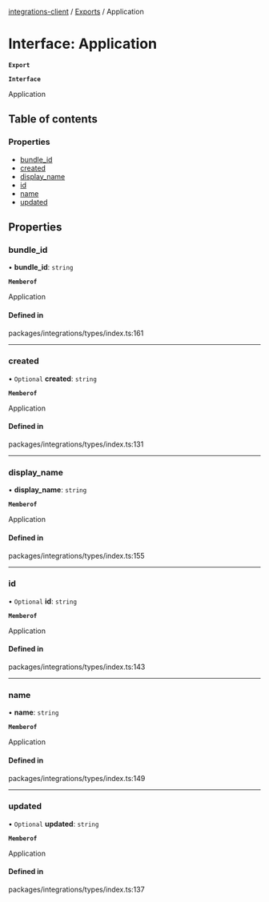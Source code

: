 [integrations-client](../README.md) / [Exports](../modules.md) / Application

# Interface: Application

**`Export`**

**`Interface`**

Application

## Table of contents

### Properties

- [bundle\_id](Application.md#bundle_id)
- [created](Application.md#created)
- [display\_name](Application.md#display_name)
- [id](Application.md#id)
- [name](Application.md#name)
- [updated](Application.md#updated)

## Properties

### bundle\_id

• **bundle\_id**: `string`

**`Memberof`**

Application

#### Defined in

packages/integrations/types/index.ts:161

___

### created

• `Optional` **created**: `string`

**`Memberof`**

Application

#### Defined in

packages/integrations/types/index.ts:131

___

### display\_name

• **display\_name**: `string`

**`Memberof`**

Application

#### Defined in

packages/integrations/types/index.ts:155

___

### id

• `Optional` **id**: `string`

**`Memberof`**

Application

#### Defined in

packages/integrations/types/index.ts:143

___

### name

• **name**: `string`

**`Memberof`**

Application

#### Defined in

packages/integrations/types/index.ts:149

___

### updated

• `Optional` **updated**: `string`

**`Memberof`**

Application

#### Defined in

packages/integrations/types/index.ts:137

